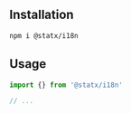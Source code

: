 ## Installation

```sh
npm i @statx/i18n
```

## Usage

```ts
import {} from '@statx/i18n'

// ...
```
